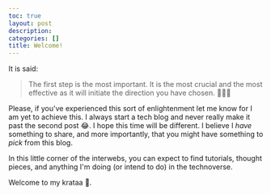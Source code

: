 ```yaml
---
toc: true
layout: post
description: 
categories: []
title: Welcome!
---
```


It is said:

> The first step is the most important. It is the most crucial and the most effective as it will initiate the direction you have chosen. 🧘🏿‍♀

Please, if you've experienced this sort of enlightenment let me know for I am yet to achieve this. I always start a tech blog and never really make it past the second post 😂. I hope this time will be different. I believe I *have* something to share, and more importantly, that you might have something to *pick* from this blog. 

In this little corner of the interwebs, you can expect to find tutorials, thought pieces, and anything I'm doing (or intend to do) in the technoverse. 

Welcome to my krataa 🤗.


